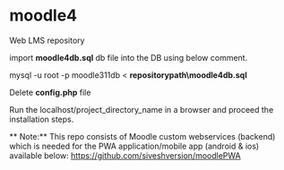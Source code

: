 # moodle4
 Web LMS repository
 
 import **moodle4db.sql** db file into the DB using below comment.
 
 mysql -u root -p moodle311db < **repositorypath\moodle4db.sql**
 
 Delete **config.php** file
 
 Run the localhost/project_directory_name in a browser and proceed the installation steps.
 
** Note:** This repo consists of Moodle custom webservices (backend) which is needed for the PWA application/mobile app (android & ios) available below: https://github.com/siveshversion/moodlePWA
